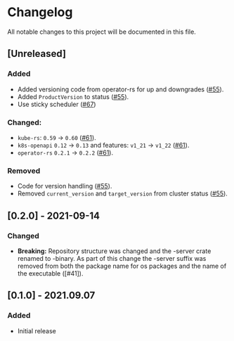 # Changelog

All notable changes to this project will be documented in this file.

## [Unreleased]

### Added
- Added versioning code from operator-rs for up and downgrades ([#55]).
- Added `ProductVersion` to status ([#55]).
- Use sticky scheduler ([#67])

### Changed:
- `kube-rs`: `0.59` → `0.60` ([#61]).
- `k8s-openapi` `0.12` → `0.13` and features: `v1_21` → `v1_22` ([#61]).
- `operator-rs` `0.2.1` → `0.2.2` ([#61]).

### Removed
- Code for version handling ([#55]).
- Removed `current_version` and `target_version` from cluster status ([#55]).

[#61]: https://github.com/stackabletech/monitoring-operator/pull/61
[#55]: https://github.com/stackabletech/monitoring-operator/pull/55
[#67]: https://github.com/stackabletech/monitoring-operator/pull/67

## [0.2.0] - 2021-09-14

### Changed
- **Breaking:** Repository structure was changed and the -server crate renamed to -binary. As part of this change the -server suffix was removed from both the package name for os packages and the name of the executable ([#41]).

## [0.1.0] - 2021.09.07

### Added

- Initial release
